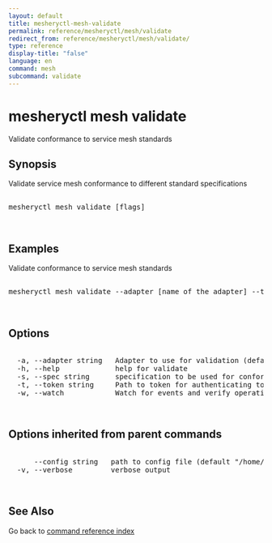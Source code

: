 ```yaml
---
layout: default
title: mesheryctl-mesh-validate
permalink: reference/mesheryctl/mesh/validate
redirect_from: reference/mesheryctl/mesh/validate/
type: reference
display-title: "false"
language: en
command: mesh
subcommand: validate
---
```


# mesheryctl mesh validate

Validate conformance to service mesh standards

## Synopsis

Validate service mesh conformance to different standard specifications

<pre class='codeblock-pre'>
<div class='codeblock'>
mesheryctl mesh validate [flags]

</div>
</pre> 

## Examples

Validate conformance to service mesh standards
<pre class='codeblock-pre'>
<div class='codeblock'>
mesheryctl mesh validate --adapter [name of the adapter] --tokenPath [path to token for authentication] --spec [specification to be used for conformance test] --namespace [namespace to be used]

</div>
</pre> 

## Options

<pre class='codeblock-pre'>
<div class='codeblock'>
  -a, --adapter string   Adapter to use for validation (default "meshery-osm")
  -h, --help             help for validate
  -s, --spec string      specification to be used for conformance test (default "smi")
  -t, --token string     Path to token for authenticating to Meshery API
  -w, --watch            Watch for events and verify operation (in beta testing)

</div>
</pre>

## Options inherited from parent commands

<pre class='codeblock-pre'>
<div class='codeblock'>
      --config string   path to config file (default "/home/runner/.meshery/config.yaml")
  -v, --verbose         verbose output

</div>
</pre>

## See Also

Go back to [command reference index](/reference/mesheryctl/) 

